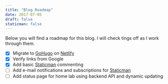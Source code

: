 ```yaml
---
title: "Blog Roadmap"
date: 2017-07-05
draft: false
staticman: false
---
```


Below you will find a roadmap for this blog.  I will check tings off as I work through them.

- [x] Migrate to [GoHugo](http://gohugo.io/) on [Netlify](https://www.netlify.com/)
- [x] Verify links from Google
- [x] Add basic [Staticman](https://staticman.net/) commenting
- [ ] Add e-mail notifications and subscriptions for [Staticman](https://staticman.net/)
- [ ] Add status page for home lab using backend API and dynamic updating
